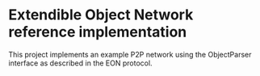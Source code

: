 # Extendible Object Network reference implementation

This project implements an example P2P network using the ObjectParser interface
as described in the EON protocol.
